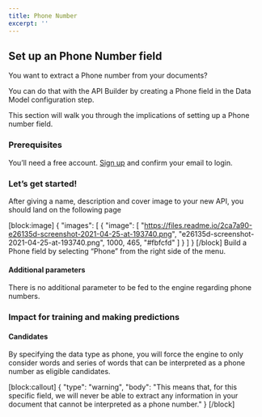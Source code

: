 ```yaml
---
title: Phone Number
excerpt: ''
---
```

## Set up an Phone Number field


You want to extract a Phone number from your documents?

You can do that with the API Builder by creating a Phone field in the Data Model configuration step.


This section will walk you through the implications of setting up a Phone number field.



### Prerequisites


You’ll need a free account. [Sign up](https://platform.mindee.com) and confirm your email to login.




### Let’s get started! 



After giving a name, description and cover image to your new API, you should land on the following page



[block:image]
{
  "images": [
    {
      "image": [
        "https://files.readme.io/2ca7a90-e26135d-screenshot-2021-04-25-at-193740.png",
        "e26135d-screenshot-2021-04-25-at-193740.png",
        1000,
        465,
        "#fbfcfd"
      ]
    }
  ]
}
[/block]
Build a Phone field by selecting “Phone” from the right side of the menu.


#### Additional parameters

There is no additional parameter to be fed to the engine regarding phone numbers.


### Impact for training and making predictions


#### Candidates


By specifying the data type as phone, you will force the engine to only consider words and series of words that can be interpreted as a phone number as eligible candidates.


[block:callout]
{
  "type": "warning",
  "body": "This means that, for this specific field, we will never be able to extract any information in your document that cannot be interpreted as a phone number."
}
[/block]